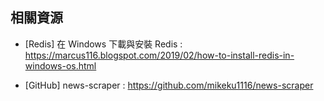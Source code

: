 ## 相關資源

- [Redis] 在 Windows 下載與安裝 Redis : https://marcus116.blogspot.com/2019/02/how-to-install-redis-in-windows-os.html

- [GitHub] news-scraper : https://github.com/mikeku1116/news-scraper

